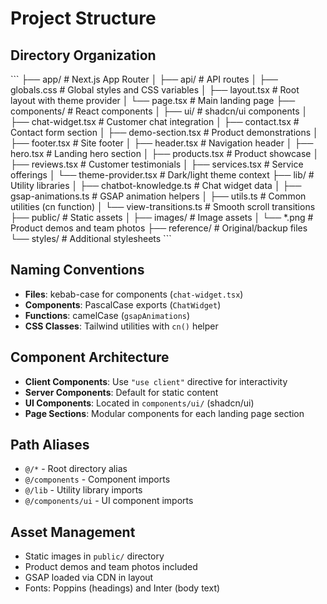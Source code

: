 # Project Structure

## Directory Organization

\`\`\`
├── app/                    # Next.js App Router
│   ├── api/               # API routes
│   ├── globals.css        # Global styles and CSS variables
│   ├── layout.tsx         # Root layout with theme provider
│   └── page.tsx           # Main landing page
├── components/            # React components
│   ├── ui/               # shadcn/ui components
│   ├── chat-widget.tsx   # Customer chat integration
│   ├── contact.tsx       # Contact form section
│   ├── demo-section.tsx  # Product demonstrations
│   ├── footer.tsx        # Site footer
│   ├── header.tsx        # Navigation header
│   ├── hero.tsx          # Landing hero section
│   ├── products.tsx      # Product showcase
│   ├── reviews.tsx       # Customer testimonials
│   ├── services.tsx      # Service offerings
│   └── theme-provider.tsx # Dark/light theme context
├── lib/                   # Utility libraries
│   ├── chatbot-knowledge.ts # Chat widget data
│   ├── gsap-animations.ts   # GSAP animation helpers
│   ├── utils.ts            # Common utilities (cn function)
│   └── view-transitions.ts # Smooth scroll transitions
├── public/               # Static assets
│   ├── images/          # Image assets
│   └── *.png           # Product demos and team photos
├── reference/           # Original/backup files
└── styles/             # Additional stylesheets
\`\`\`

## Naming Conventions

- **Files**: kebab-case for components (`chat-widget.tsx`)
- **Components**: PascalCase exports (`ChatWidget`)
- **Functions**: camelCase (`gsapAnimations`)
- **CSS Classes**: Tailwind utilities with `cn()` helper

## Component Architecture

- **Client Components**: Use `"use client"` directive for interactivity
- **Server Components**: Default for static content
- **UI Components**: Located in `components/ui/` (shadcn/ui)
- **Page Sections**: Modular components for each landing page section

## Path Aliases

- `@/*` - Root directory alias
- `@/components` - Component imports
- `@/lib` - Utility library imports
- `@/components/ui` - UI component imports

## Asset Management

- Static images in `public/` directory
- Product demos and team photos included
- GSAP loaded via CDN in layout
- Fonts: Poppins (headings) and Inter (body text)
